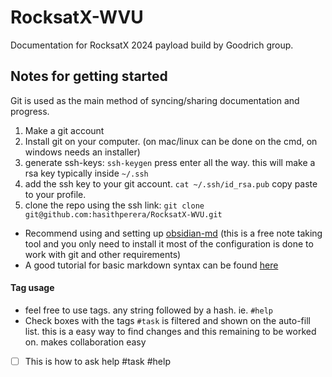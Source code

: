 # RocksatX-WVU

Documentation for RocksatX 2024 payload build by Goodrich group.

## Notes for getting started 

Git is used as the main method of syncing/sharing documentation and progress. 

1. Make a git account
2. Install git on your computer. (on mac/linux can be done on the cmd, on windows needs an installer)
3. generate ssh-keys: `ssh-keygen` press enter all the way. this will make a rsa key typically inside `~/.ssh`
4. add the ssh key to your git account. `cat ~/.ssh/id_rsa.pub` copy paste to your profile.
5. clone the repo using the ssh link: `git clone git@github.com:hasithperera/RocksatX-WVU.git`
   
- Recommend using and setting up [obsidian-md](https://obsidian.md/) (this is a free note taking tool and you only need to install it most of the configuration is done to work with git and other requirements)
- A good tutorial for basic markdown syntax can be found [here](https://www.markdownguide.org/basic-syntax/)

#### Tag usage

- feel free to use tags. any string followed by a hash. ie. `#help`
- Check boxes with the tags `#task` is filtered and shown on the auto-fill list. this is a easy way to find changes and this remaining to be worked on. makes collaboration easy 
- [ ] This is how to ask help #task #help